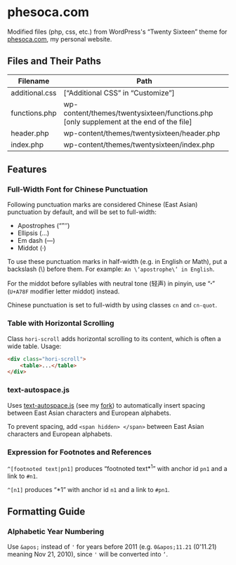 # phesoca.com

Modified files (php, css, etc.) from WordPress's “Twenty Sixteen” theme for [phesoca.com](https://phesoca.com), my personal website.

## Files and Their Paths

|Filename|Path|
|-|-|
|additional.css|[“Additional CSS” in “Customize”]|
|functions.php|wp-content/themes/twentysixteen/functions.php<br>[only supplement at the end of the file]|
|header.php|wp-content/themes/twentysixteen/header.php|
|index.php|wp-content/themes/twentysixteen/index.php|

## Features

### Full-Width Font for Chinese Punctuation

Following punctuation marks are considered Chinese (East Asian) punctuation by default, and will be set to full-width:

- Apostrophes (“”‘’)
- Ellipsis (…)
- Em dash (—)
- Middot (·)

To use these punctuation marks in half-width (e.g. in English or Math), put a backslash (\\) before them. For example: `An \‘apostrophe\’ in English`.

For the middot before syllables with neutral tone (轻声) in pinyin, use “ꞏ” (`U+A78F` modifier letter middot) instead.

Chinese punctuation is set to full-width by using classes `cn` and `cn-quot`.

### Table with Horizontal Scrolling

Class `hori-scroll` adds horizontal scrolling to its content, which is often a wide table. Usage:

```html
<div class="hori-scroll">
	<table>...</table>
</div>
```

### text-autospace.js

Uses [text-autospace.js](https://github.com/mastermay/text-autospace.js) (see my [fork](https://github.com/untunt/text-autospace.js)) to automatically insert spacing between East Asian characters and European alphabets.

To prevent spacing, add `<span hidden> </span>` between East Asian characters and European alphabets.

### Expression for Footnotes and References

`^[footnoted text|pn1]` produces “footnoted text*<sup>1</sup>” with anchor id `pn1` and a link to `#n1`.

`^[n1]` produces “\*1” with anchor id `n1` and a link to `#pn1`.

## Formatting Guide

### Alphabetic Year Numbering

Use `&apos;` instead of `'` for years before 2011 (e.g. `0&apos;11.21` (0'11.21) meaning Nov 21, 2010), since `'` will be converted into `’`.
